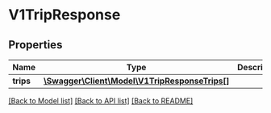 # V1TripResponse

## Properties
Name | Type | Description | Notes
------------ | ------------- | ------------- | -------------
**trips** | [**\Swagger\Client\Model\V1TripResponseTrips[]**](V1TripResponseTrips.md) |  | [optional] 

[[Back to Model list]](../README.md#documentation-for-models) [[Back to API list]](../README.md#documentation-for-api-endpoints) [[Back to README]](../README.md)


